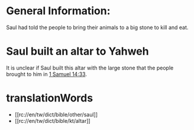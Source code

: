 # General Information:

Saul had told the people to bring their animals to a big stone to kill and eat.

# Saul built an altar to Yahweh

It is unclear if Saul built this altar with the large stone that the people brought to him in [1 Samuel 14:33](./33.md).

# translationWords

* [[rc://en/tw/dict/bible/other/saul]]
* [[rc://en/tw/dict/bible/kt/altar]]